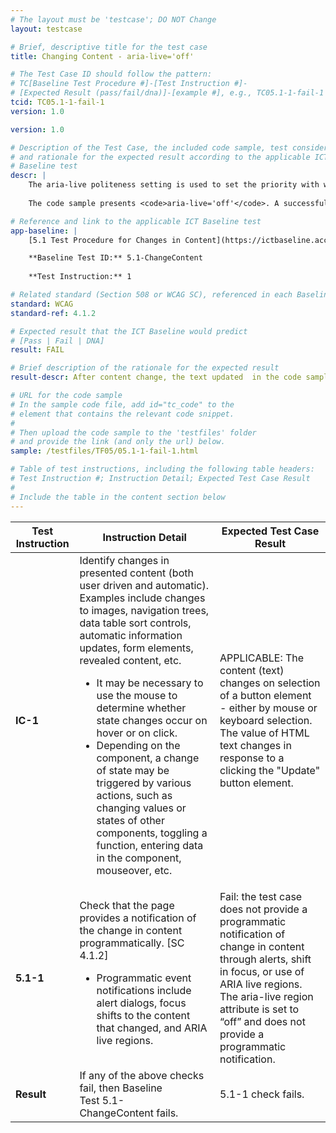 ```yaml
---
# The layout must be 'testcase'; DO NOT Change
layout: testcase

# Brief, descriptive title for the test case
title: Changing Content - aria-live='off'

# The Test Case ID should follow the pattern: 
# TC[Baseline Test Procedure #]-[Test Instruction #]-
# [Expected Result (pass/fail/dna)]-[example #], e.g., TC05.1-1-fail-1
tcid: TC05.1-1-fail-1
version: 1.0

version: 1.0

# Description of the Test Case, the included code sample, test considerations,
# and rationale for the expected result according to the applicable ICT
# Baseline test
descr: | 
    The aria-live politeness setting is used to set the priority with which screen readers should announce updates to designated live regions. The options are off, polite and assertive. With the exceptions of the ARIA roles of alert, log, and status (with default option settings of assertive, polite, and polite respectively), the default aria-live option is off. For any live region meant to convey meaningful information to assistive technology, the off setting, being the same as the omission of the live region altogether, would represent a failure of accessibility. 
    
    The code sample presents <code>aria-live='off'</code>. A successful test should identify a failure against Baseline Test 5.1-ChangeContent.

# Reference and link to the applicable ICT Baseline test
app-baseline: | 
    [5.1 Test Procedure for Changes in Content](https://ictbaseline.access-board.gov/05Changing/#51-test-procedure-for-changes-in-content)

    **Baseline Test ID:** 5.1-ChangeContent
    
    **Test Instruction:** 1

# Related standard (Section 508 or WCAG SC), referenced in each Baseline procedure/step
standard: WCAG
standard-ref: 4.1.2

# Expected result that the ICT Baseline would predict
# [Pass | Fail | DNA]
result: FAIL

# Brief description of the rationale for the expected result
result-descr: After content change, the text updated  in the code sample is neither programmatically bound, given focus, nor included in a live region.

# URL for the code sample
# In the sample code file, add id="tc_code" to the 
# element that contains the relevant code snippet.
#
# Then upload the code sample to the 'testfiles' folder 
# and provide the link (and only the url) below.
sample: /testfiles/TF05/05.1-1-fail-1.html

# Table of test instructions, including the following table headers: 
# Test Instruction #; Instruction Detail; Expected Test Case Result
#
# Include the table in the content section below
---
```

<table>
  <thead>
    <tr>
      <th>Test Instruction</th>
      <th>Instruction Detail</th>
      <th>Expected Test Case Result</th>
    </tr>
  </thead>
  <tbody>
    <tr>
      <td><strong>IC-1</strong></td>
      <td>Identify changes in presented content (both user driven and automatic). Examples include changes to images, navigation trees, data table sort controls, automatic information updates, form elements, revealed content, etc.
		<ul>
			<li>It may be necessary to use the mouse to determine whether state changes occur on hover or on click.</li>
			<li>Depending on the component, a change of state may be triggered by various actions, such as changing values or states of other components, toggling a function, entering data in the component, mouseover, etc.</li>
		</ul>
	  </td>
      <td>APPLICABLE: The content (text) changes on selection of a button element - either by mouse or keyboard selection. The value of HTML text changes in response to a clicking the "Update" button element.</td>
    </tr>
    <tr>
      <td><strong>5.1-1</strong></td>
      <td>Check that the page provides a notification of the change in content programmatically. [SC 4.1.2]
		<ul>
		  <li>Programmatic event notifications include alert dialogs, focus shifts to the content that changed, and ARIA live regions.</li>
		</ul>
	  </td>
      <td>Fail: the test case does not provide a programmatic notification of change in content through alerts, shift in focus, or use of ARIA live regions. The aria-live region attribute is set to “off” and does not provide a programmatic notification.</td>
    </tr>
    <tr>
      <td><strong>Result</strong></td>
      <td>If any of the above checks fail, then Baseline Test&nbsp;5.1-ChangeContent&nbsp;fails.</td>
      <td>5.1-1 check fails.</td>
    </tr>
  </tbody>
</table>